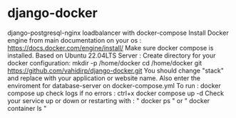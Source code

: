 # django-docker
django-postgresql-nginx loadbalancer with docker-compose
Install Docker engine from main documentation on your os : https://docs.docker.com/engine/install/
Make sure docker compose is installed.
Based on Ubuntu 22.04LTS Server :
  Create directory for your docker configuration: mkdir -p /home/docker
  cd /home/docker
  git https://github.com/vahidirp/django-docker.git
You should change "stack" and replace with your application or website name.
Also enter the enviroment for database-server on docker-compose.yml
To run : docker compose up 
 check logs if no errors : ctrl+x 
 docker compose up -d
Check your service up or down or restarting with : " docker ps " or " docker container ls "
